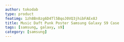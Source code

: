```yaml
---
author: tokodab
type: product
featimg: 1zh8Bn8zg6D4Tl5BqoJ0VQ3jhibFAEx8J
title: Music Daft Punk Poster Samsung Galaxy S9 Case
tags: [samsung, galaxy, s9]
category: [samsung]
---
```

